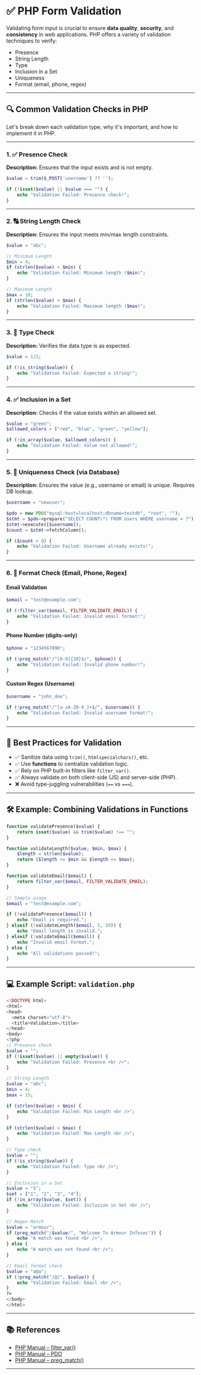 
# ✅ PHP Form Validation

Validating form input is crucial to ensure **data quality**, **security**, and **consistency** in web applications. PHP offers a variety of validation techniques to verify:

* Presence
* String Length
* Type
* Inclusion in a Set
* Uniqueness
* Format (email, phone, regex)

---

## 🔍 Common Validation Checks in PHP

Let's break down each validation type, why it's important, and how to implement it in PHP.

---

### 1. ✅ Presence Check

**Description:**
Ensures that the input exists and is not empty.

```php
$value = trim($_POST['username'] ?? '');

if (!isset($value) || $value === "") {
    echo "Validation Failed: Presence check!";
}
```

---

### 2. 🔠 String Length Check

**Description:**
Ensures the input meets min/max length constraints.

```php
$value = "abc";

// Minimum Length
$min = 4;
if (strlen($value) < $min) {
    echo "Validation Failed: Minimum length ($min)";
}

// Maximum Length
$max = 10;
if (strlen($value) > $max) {
    echo "Validation Failed: Maximum length ($max)";
}
```

---

### 3. 🔢 Type Check

**Description:**
Verifies the data type is as expected.

```php
$value = 123;

if (!is_string($value)) {
    echo "Validation Failed: Expected a string!";
}
```

---

### 4. ✅ Inclusion in a Set

**Description:**
Checks if the value exists within an allowed set.

```php
$value = "green";
$allowed_colors = ["red", "blue", "green", "yellow"];

if (!in_array($value, $allowed_colors)) {
    echo "Validation Failed: Value not allowed!";
}
```

---

### 5. 🔐 Uniqueness Check (via Database)

**Description:**
Ensures the value (e.g., username or email) is unique. Requires DB lookup.

```php
$username = "newuser";

$pdo = new PDO("mysql:host=localhost;dbname=testdb", "root", "");
$stmt = $pdo->prepare("SELECT COUNT(*) FROM users WHERE username = ?");
$stmt->execute([$username]);
$count = $stmt->fetchColumn();

if ($count > 0) {
    echo "Validation Failed: Username already exists!";
}
```

---

### 6. 📧 Format Check (Email, Phone, Regex)

#### Email Validation

```php
$email = "test@example.com";

if (!filter_var($email, FILTER_VALIDATE_EMAIL)) {
    echo "Validation Failed: Invalid email format!";
}
```

#### Phone Number (digits-only)

```php
$phone = "1234567890";

if (!preg_match("/^[0-9]{10}$/", $phone)) {
    echo "Validation Failed: Invalid phone number!";
}
```

#### Custom Regex (Username)

```php
$username = "john_doe";

if (!preg_match("/^[a-zA-Z0-9_]+$/", $username)) {
    echo "Validation Failed: Invalid username format!";
}
```

---

## 🧠 Best Practices for Validation

* ✅ Sanitize data using `trim()`, `htmlspecialchars()`, etc.
* ✅ Use **functions** to centralize validation logic.
* ✅ Rely on PHP built-in filters like `filter_var()`.
* ✅ Always validate on both client-side (JS) and server-side (PHP).
* ❌ Avoid type-juggling vulnerabilities (`==` vs `===`).

---

## 🛠️ Example: Combining Validations in Functions

```php
function validatePresence($value) {
    return isset($value) && trim($value) !== "";
}

function validateLength($value, $min, $max) {
    $length = strlen($value);
    return ($length >= $min && $length <= $max);
}

function validateEmail($email) {
    return filter_var($email, FILTER_VALIDATE_EMAIL);
}

// Sample usage
$email = "test@example.com";

if (!validatePresence($email)) {
    echo "Email is required.";
} elseif (!validateLength($email, 5, 50)) {
    echo "Email length is invalid.";
} elseif (!validateEmail($email)) {
    echo "Invalid email format.";
} else {
    echo "All validations passed!";
}
```

---

## 💻 Example Script: `validation.php`

```php
<!DOCTYPE html>
<html>
<head>
  <meta charset="utf-8">
  <title>Validation</title>
</head>
<body>
<?php
// Presence check
$value = "";
if (!isset($value) || empty($value)) {
    echo "Validation Failed: Presence <br />";
}

// String Length
$value = "abc";
$min = 4;
$max = 15;

if (strlen($value) < $min) {
    echo "Validation Failed: Min Length <br />";
}

if (strlen($value) > $max) {
    echo "Validation Failed: Max Length <br />";
}

// Type check
$value = "";
if (!is_string($value)) {
    echo "Validation Failed: Type <br />";
}

// Inclusion in a Set
$value = "5";
$set = ["1", "2", "3", "4"];
if (!in_array($value, $set)) {
    echo "Validation Failed: Inclusion in Set <br />";
}

// Regex Match
$value = "armour";
if (preg_match("/$value/", "Welcome To Armour Infosec")) {
    echo "A match was found <br />";
} else {
    echo "A match was not found <br />";
}

// Email format check
$value = "a@a";
if (!preg_match("/@/", $value)) {
    echo "Validation Failed: Email <br />";
}
?>
</body>
</html>
```

---

## 📚 References

* [PHP Manual – filter\_var()](https://www.php.net/manual/en/function.filter-var.php)
* [PHP Manual – PDO](https://www.php.net/manual/en/book.pdo.php)
* [PHP Manual – preg\_match()](https://www.php.net/manual/en/function.preg-match.php)

---

